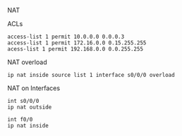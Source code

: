 
NAT

ACLs

```
access-list 1 permit 10.0.0.0 0.0.0.3
access-list 1 permit 172.16.0.0 0.15.255.255
acess-list 1 permit 192.168.0.0 0.0.255.255
```

NAT overload

```
ip nat inside source list 1 interface s0/0/0 overload
```

NAT on Interfaces

```
int s0/0/0
ip nat outside
```

```
int f0/0
ip nat inside
```
